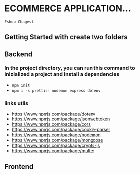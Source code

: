 # ECOMMERCE APPLICATION...

`Eshop Chagest`

## Getting Started with create two folders

## Backend

### In the project directory, you can run this command to inizialized a project and install a dependencies

-   `npm init`
-   `npm i -s prettier nodemon express dotenv`

### links utils

-   https://www.npmjs.com/package/dotenv
-   https://www.npmjs.com/package/jsonwebtoken
-   https://www.npmjs.com/package/cors
-   https://www.npmjs.com/package/cookie-parser
-   https://www.npmjs.com/package/nodemon
-   https://www.npmjs.com/package/mongoose
-   https://www.npmjs.com/package/crypto-js
-   https://www.npmjs.com/package/multer

## Frontend
